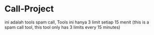 # Call-Project
ini adalah tools spam call, Tools ini hanya 3 limit setiap 15 menit (this is a spam call tool, this tool only has 3 limits every 15 minutes)
